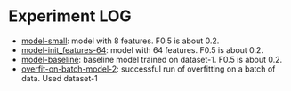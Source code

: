 # Experiment LOG


- [model-small](model-small): model with 8 features. F0.5 is about 0.2.
- [model-init_features-64](model-init_features-64): model with 64 features. F0.5 is about 0.2.
- [model-baseline](model-baseline): baseline model trained on dataset-1. F0.5 is about 0.2.
- [overfit-on-batch-model-2](overfit-on-batch-model-2): successful run of overfitting on a batch of data. Used dataset-1
